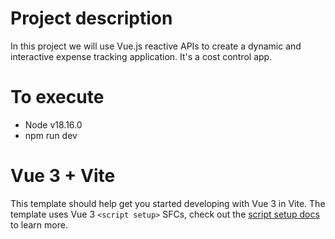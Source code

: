 # Project description
In this project we will use Vue.js reactive APIs to create a dynamic and interactive expense tracking application.
It's a cost control app.

# To execute
- Node v18.16.0
- npm run dev

# Vue 3 + Vite

This template should help get you started developing with Vue 3 in Vite. The template uses Vue 3 `<script setup>` SFCs, check out the [script setup docs](https://v3.vuejs.org/api/sfc-script-setup.html#sfc-script-setup) to learn more.


